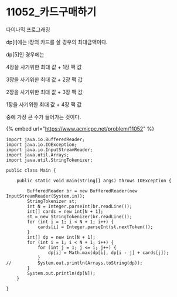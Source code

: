 # 11052\_카드구매하기

 다이나믹 프로그래밍

 dp\[i\]에는 i장의 카드를 살 경우의 최대금액이다.

dp\[5\]인 경우에는

4장을 사기위한 최대 값 + 1장 팩 값

3장을 사기위한 최대 값 + 2장 팩 값

2장을 사기위한 최대 값 + 3장 팩 값 

1장을 사기위한 최대 값 + 4장 팩 값

중에 가장 큰 수가 들어가는 것이다.  


{% embed url="https://www.acmicpc.net/problem/11052" %}

```text
import java.io.BufferedReader;
import java.io.IOException;
import java.io.InputStreamReader;
import java.util.Arrays;
import java.util.StringTokenizer;

public class Main {

	public static void main(String[] args) throws IOException {

		BufferedReader br = new BufferedReader(new InputStreamReader(System.in));
		StringTokenizer st;
		int N = Integer.parseInt(br.readLine());
		int[] cards = new int[N + 1];
		st = new StringTokenizer(br.readLine());
		for (int i = 1; i < N + 1; i++) {
			cards[i] = Integer.parseInt(st.nextToken());
		}
		int[] dp = new int[N + 1];
		for (int i = 1; i < N + 1; i++) {
			for (int j = 1; j <= i; j++) {
				dp[i] = Math.max(dp[i], dp[i - j] + cards[j]);
			}
//			System.out.println(Arrays.toString(dp));
		}
		System.out.println(dp[N]);
	}

}

```

